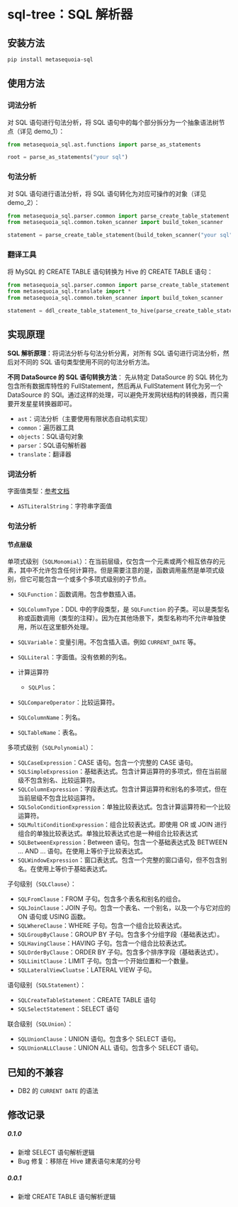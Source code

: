 # sql-tree：SQL 解析器

## 安装方法

```bash
pip install metasequoia-sql
```

## 使用方法

### 词法分析

对 SQL 语句进行句法分析，将 SQL 语句中的每个部分拆分为一个抽象语法树节点（详见 demo_1）：

```python
from metasequoia_sql.ast.functions import parse_as_statements

root = parse_as_statements("your sql")
```

### 句法分析

对 SQL 语句进行语法分析，将 SQL 语句转化为对应可操作的对象（详见 demo_2）：

```python
from metasequoia_sql.parser.common import parse_create_table_statement
from metasequoia_sql.common.token_scanner import build_token_scanner

statement = parse_create_table_statement(build_token_scanner("your sql"))
```

### 翻译工具

将 MySQL 的 CREATE TABLE 语句转换为 Hive 的 CREATE TABLE 语句：

```python
from metasequoia_sql.parser.common import parse_create_table_statement
from metasequoia_sql.translate import *
from metasequoia_sql.common.token_scanner import build_token_scanner

statement = ddl_create_table_statement_to_hive(parse_create_table_statement(build_token_scanner("your sql")))
```

## 实现原理

**SQL 解析原理**：将词法分析与句法分析分离，对所有 SQL 语句进行词法分析，然后对不同的 SQL 语句类型使用不同的句法分析方法。

**不同 DataSource 的 SQL 语句转换方法**： 先从特定 DataSource 的 SQL 转化为包含所有数据库特性的 FullStatement，然后再从
FullStatement 转化为另一个 DataSource 的 SQl。通过这样的处理，可以避免开发网状结构的转换器，而只需要开发星星转换器即可。

- `ast`：词法分析（主要使用有限状态自动机实现）
- `common`：遍历器工具
- `objects`：SQL语句对象
- `parser`：SQL语句解析器
- `translate`：翻译器

### 词法分析

字面值类型：[参考文档](https://deepinout.com/mysql/mysql-top-articles-mysql/1694052463_j_mysql-literals.html)

- `ASTLiteralString`：字符串字面值

### 句法分析

#### 节点层级

单项式级别（`SQLMonomial`）：在当前层级，仅包含一个元素或两个相互依存的元素，其中不允许包含任何计算符。但是需要注意的是，函数调用虽然是单项式级别，但它可能包含一个或多个多项式级别的子节点。

- `SQLFunction`：函数调用。包含参数插入语。
- `SQLColumnType`：DDL 中的字段类型，是 `SQLFunction` 的子类。可以是类型名称或函数调用（类型的注释）。因为在其他场景下，类型名称均不允许单独使用，所以在这里额外处理。
- `SQLVariable`：变量引用。不包含插入语。例如 `CURRENT_DATE` 等。
- `SQLLiteral`：字面值。没有依赖的列名。
- 计算运算符
  - `SQLPlus`：
- `SQLCompareOperator`：比较运算符。

- `SQLColumnName`：列名。
- `SQLTableName`：表名。

多项式级别（`SQLPolynomial`）：

- `SQLCaseExpression`：CASE 语句。包含一个完整的 CASE 语句。
- `SQLSimpleExpression`：基础表达式。包含计算运算符的多项式，但在当前层级不包含别名、比较运算符。
- `SQLColumnExpression`：字段表达式。包含计算运算符和别名的多项式，但在当前层级不包含比较运算符。
- `SQLSoloConditionExpression`：单独比较表达式。包含计算运算符和一个比较运算符。
- `SQLMultiConditionExpression`：组合比较表达式。即使用 OR 或 JOIN 进行组合的单独比较表达式。单独比较表达式也是一种组合比较表达式
- `SQLBetweenExpression`：Between 语句。包含一个基础表达式及 BETWEEN ... AND ... 语句。在使用上等价于比较表达式。
- `SQLWindowExpression`：窗口表达式。包含一个完整的窗口语句，但不包含别名。在使用上等价于基础表达式。

子句级别（`SQLClause`）：

- `SQLFromClause`：FROM 子句。包含多个表名和别名的组合。
- `SQLJoinClause`：JOIN 子句。包含一个表名、一个别名，以及一个与它对应的 ON 语句或 USING 函数。
- `SQLWhereClause`：WHERE 子句。包含一个组合比较表达式。
- `SQLGroupByClause`：GROUP BY 子句。包含多个分组字段（基础表达式）。
- `SQLHavingClause`：HAVING 子句。包含一个组合比较表达式。
- `SQLOrderByClause`：ORDER BY 子句。包含多个排序字段（基础表达式）。
- `SQLLimitClause`：LIMIT 子句。包含一个开始位置和一个数量。
- `SQLLateralViewCluatse`：LATERAL VIEW 子句。

语句级别（`SQLStatement`）：

- `SQLCreateTableStatement`：CREATE TABLE 语句
- `SQLSelectStatement`：SELECT 语句

联合级别（`SQLUnion`）：

- `SQLUnionClause`：UNION 语句。包含多个 SELECT 语句。
- `SQLUnionALLClause`：UNION ALL 语句。包含多个 SELECT 语句。

## 已知的不兼容

- DB2 的 `CURRENT DATE` 的语法

## 修改记录

##### 0.1.0

- 新增 SELECT 语句解析逻辑
- Bug 修复：移除在 Hive 建表语句末尾的分号

##### 0.0.1

- 新增 CREATE TABLE 语句解析逻辑